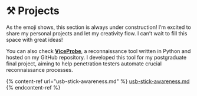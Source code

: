 # ⚒️ Projects

As the emoji shows, this section is always under construction! I’m excited to share my personal projects and let my creativity flow. I can’t wait to fill this space with great ideas!

You can also check [**ViceProbe**](https://github.com/hackervice/ViceProbe), a reconnaissance tool written in Python and hosted on my GitHub repository. I developed this tool for my postgraduate final project, aiming to help penetration testers automate crucial reconnaissance processes.

{% content-ref url="usb-stick-awareness.md" %}
[usb-stick-awareness.md](usb-stick-awareness.md)
{% endcontent-ref %}

